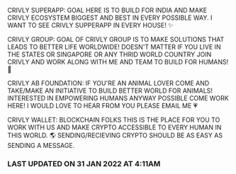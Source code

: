 CRIVLY SUPERAPP: GOAL HERE IS TO BUILD FOR INDIA AND MAKE CRIVLY ECOSYSTEM BIGGEST AND BEST IN EVERY POSSIBLE WAY. I WANT TO SEE CRIVLY SUPPERAPP IN EVERY HOUSE! ✨

CRIVLY GROUP: GOAL OF CRIVLY GROUP IS TO MAKE SOLUTIONS THAT LEADS TO BETTER LIFE WORLDWIDE! DOESN'T MATTER IF YOU LIVE IN THE STATES OR SINGAPORE OR ANY THRID WORLD COUNTRY JOIN CRIVLY AND WORK ALONG WITH ME AND TEAM TO BUILD FOR HUMANS! 🌌

CRIVLY AB FOUNDATION: IF YOU'RE AN ANIMAL LOVER COME AND TAKE/MAKE AN INITIATIVE TO BUILD BETTER WORLD FOR ANIMALS! INTERESTED IN EMPOWERING HUMANS ANYWAY POSSIBLE COME WORK HERE! I WOULD LOVE TO HEAR FROM YOU PLEASE EMAIL ME 💗

CRIVLY WALLET: BLOCKCHAIN FOLKS THIS IS THE PLACE FOR YOU TO WORK WITH US AND MAKE CRYPTO ACCESSIBLE TO EVERY HUMAN IN THIS WORLD. 🌎 SENDING/RECIEVING CRYPTO SHOULD BE AS EASY AS SENDING A MESSAGE. 

### LAST UPDATED ON 31 JAN 2022 AT 4:11AM
